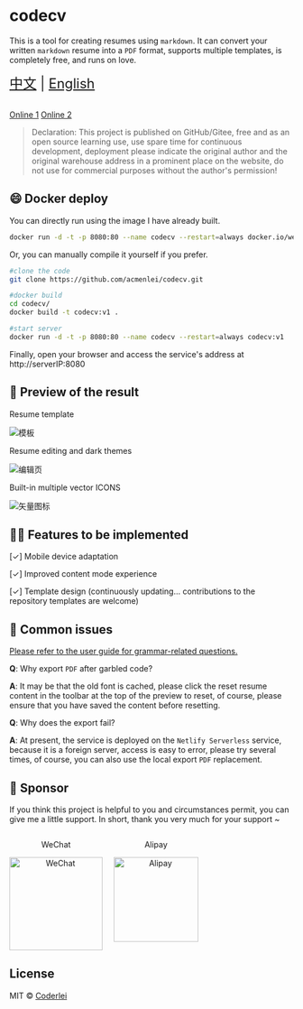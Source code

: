 # codecv

This is a tool for creating resumes using `markdown`. It can convert your written `markdown` resume into a `PDF` format, supports multiple templates, is completely free, and runs on love.

<div style="font-size: 1.5rem;">
  <a href="./README.md">中文</a> |
  <a href="./README.en.md">English</a>
</div>
</br>

[Online 1](https://codecv.top) [Online 2](https://codeleilei.gitee.io/markdown2pdf)

> Declaration: This project is published on GitHub/Gitee, free and as an open source learning use, use spare time for continuous development, deployment please indicate the original author and the original warehouse address in a prominent place on the website, do not use for commercial purposes without the author's permission!

## 😄 Docker deploy

You can directly run using the image I have already built.

```sh
docker run -d -t -p 8080:80 --name codecv --restart=always docker.io/wenyang0/codecv:latest
```

Or, you can manually compile it yourself if you prefer.

```sh
#clone the code
git clone https://github.com/acmenlei/codecv.git

#docker build
cd codecv/
docker build -t codecv:v1 .

#start server
docker run -d -t -p 8080:80 --name codecv --restart=always codecv:v1
```

Finally, open your browser and access the service's address at http://serverIP:8080

## 🤩 Preview of the result

<p>Resume template</p>

<img style="max-width: 1000px" src="./docs/templates.webp" alt="模板" />

<p>Resume editing and dark themes</p>

<img style="max-width: 1000px" src="./docs/editor.webp" alt="编辑页" />

<p>Built-in multiple vector ICONS</p>

<img style="max-width: 1000px" src="./docs/iconfont.webp" alt="矢量图标" />

## ✊🏻 Features to be implemented

[✓] Mobile device adaptation

[✓] Improved content mode experience

[✓] Template design (continuously updating... contributions to the repository templates are welcome)

## 🤔 Common issues

[Please refer to the user guide for grammar-related questions.](https://codeleilei.gitee.io/markdown2pdf/#/syntax/helper)

**Q**: Why export `PDF` after garbled code?

**A**: It may be that the old font is cached, please click the reset resume content in the toolbar at the top of the preview to reset, of course, please ensure that you have saved the content before resetting.

**Q**: Why does the export fail?

**A**: At present, the service is deployed on the `Netlify Serverless` service, because it is a foreign server, access is easy to error, please try several times, of course, you can also use the local export `PDF` replacement.

## 🙏 Sponsor

If you think this project is helpful to you and circumstances permit, you can give me a little support. In short, thank you very much for your support ~

<div style="display: flex; gap: 20px;">
	<div style="text-align: center">
		<p>WeChat</p>
		<img style="width: 165px" src="./docs/wechat.jpg" alt="WeChat" />
	</div>
	<div style="text-align: center">
		<p>Alipay</p>
		<img style="width: 150px" src="./docs/alipay.jpg" alt="Alipay" />
	</div>
</div>

## License

MIT © [Coderlei](./license)
